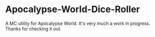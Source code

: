 # Apocalypse-World-Dice-Roller
A MC utility for Apocalypse World.
It's very much a work in progress.
Thanks for checking it out.

